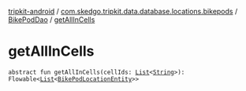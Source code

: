 [tripkit-android](../../index.md) / [com.skedgo.tripkit.data.database.locations.bikepods](../index.md) / [BikePodDao](index.md) / [getAllInCells](./get-all-in-cells.md)

# getAllInCells

`abstract fun getAllInCells(cellIds: `[`List`](https://kotlinlang.org/api/latest/jvm/stdlib/kotlin.collections/-list/index.html)`<`[`String`](https://kotlinlang.org/api/latest/jvm/stdlib/kotlin/-string/index.html)`>): Flowable<`[`List`](https://kotlinlang.org/api/latest/jvm/stdlib/kotlin.collections/-list/index.html)`<`[`BikePodLocationEntity`](../-bike-pod-location-entity/index.md)`>>`